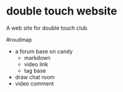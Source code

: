 # double touch website

A web site for double touch club.

#roudmap

* a forum base on candy
	* markdown
	* video link
	* tag base
* draw chat room
* video comment

